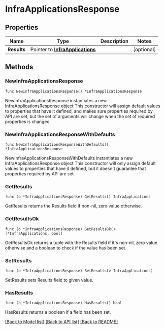 # InfraApplicationsResponse

## Properties

Name | Type | Description | Notes
------------ | ------------- | ------------- | -------------
**Results** | Pointer to [**InfraApplications**](InfraApplications.md) |  | [optional] 

## Methods

### NewInfraApplicationsResponse

`func NewInfraApplicationsResponse() *InfraApplicationsResponse`

NewInfraApplicationsResponse instantiates a new InfraApplicationsResponse object
This constructor will assign default values to properties that have it defined,
and makes sure properties required by API are set, but the set of arguments
will change when the set of required properties is changed

### NewInfraApplicationsResponseWithDefaults

`func NewInfraApplicationsResponseWithDefaults() *InfraApplicationsResponse`

NewInfraApplicationsResponseWithDefaults instantiates a new InfraApplicationsResponse object
This constructor will only assign default values to properties that have it defined,
but it doesn't guarantee that properties required by API are set

### GetResults

`func (o *InfraApplicationsResponse) GetResults() InfraApplications`

GetResults returns the Results field if non-nil, zero value otherwise.

### GetResultsOk

`func (o *InfraApplicationsResponse) GetResultsOk() (*InfraApplications, bool)`

GetResultsOk returns a tuple with the Results field if it's non-nil, zero value otherwise
and a boolean to check if the value has been set.

### SetResults

`func (o *InfraApplicationsResponse) SetResults(v InfraApplications)`

SetResults sets Results field to given value.

### HasResults

`func (o *InfraApplicationsResponse) HasResults() bool`

HasResults returns a boolean if a field has been set.


[[Back to Model list]](../README.md#documentation-for-models) [[Back to API list]](../README.md#documentation-for-api-endpoints) [[Back to README]](../README.md)


